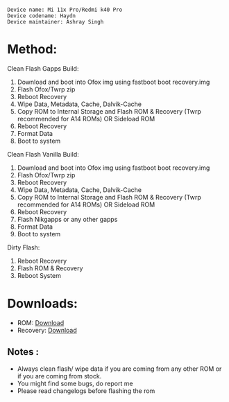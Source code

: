 ```

Device name: Mi 11x Pro/Redmi k40 Pro
Device codename: Haydn
Device maintainer: Ashray Singh

```


# Method:
Clean Flash Gapps Build:
1. Download and boot into Ofox img using
     fastboot boot recovery.img
2. Flash Ofox/Twrp zip 
3. Reboot Recovery 
4. Wipe Data, Metadata, Cache, Dalvik-Cache
5. Copy ROM to Internal Storage and Flash ROM & Recovery (Twrp recommended for A14 ROMs) OR Sideload ROM
6. Reboot Recovery 
7. Format Data
8. Boot to system

Clean Flash Vanilla Build:
1. Download and boot into Ofox img using
     fastboot boot recovery.img
2. Flash Ofox/Twrp zip 
3. Reboot Recovery 
4. Wipe Data, Metadata, Cache, Dalvik-Cache
5. Copy ROM to Internal Storage and Flash ROM & Recovery (Twrp recommended for A14 ROMs) OR Sideload ROM
6. Reboot Recovery 
7. Flash Nikgapps or any other gapps
8. Format Data
9. Boot to system

Dirty Flash:
1. Reboot Recovery 
2. Flash ROM & Recovery 
3. Reboot System


# Downloads:

* ROM: [Download](https://www.pling.com/p/1908484)
* Recovery: [Download](https://t.me/Mi11XProOfficial/312569)

## Notes :
* Always clean flash/ wipe data if you are coming from any other ROM or if you are coming from stock.
* You might find some bugs, do report me
* Please read changelogs before flashing the rom
